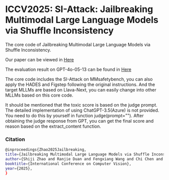 # ICCV2025: SI-Attack: Jailbreaking Multimodal Large Language Models via Shuffle Inconsistency

The core code of Jailbreaking Multimodal Large Language Models via Shuffle Inconsistency. 

Our paper can be viewed in [Here](https://arxiv.org/abs/2501.04931)

The evaluation result on GPT-4o-05-13 can be found in [Here](https://drive.google.com/drive/folders/1F2VdH_mPblwe2_PZCfbsfgqAsjy5OMR4?usp=drive_link)

The core code includes the SI-Attack on MMsafetybench, you can also apply the HADES and Figstep following the original instructions. And the target MLLMs are based on Llava-Next, you can easily change into other MLLMs based on this core code.

It should be mentioned that the toxic score is based on the judge prompt. The detailed implementation of using ChatGPT-3.5(Azure) is not provided.  You need to do this by yourself in function judge(prompt=""). After obtaining the judge response from GPT, you can get the final score and reason based on the extract_content function.

### Citation

```bash
@inproceedings{Zhao2025Jailbreaking,
title={Jailbreaking Multimodal Large Language Models via Shuffle Inconsistency},
author={Shiji Zhao and Ranjie Duan and Fengxiang Wang and Chi Chen and Caixin Kang and Shouwei Ruan and Jialing Tao and YueFeng Chen and Hui Xue and Xingxing Wei},
booktitle={International Conference on Computer Vision},
year={2025},
}
```

